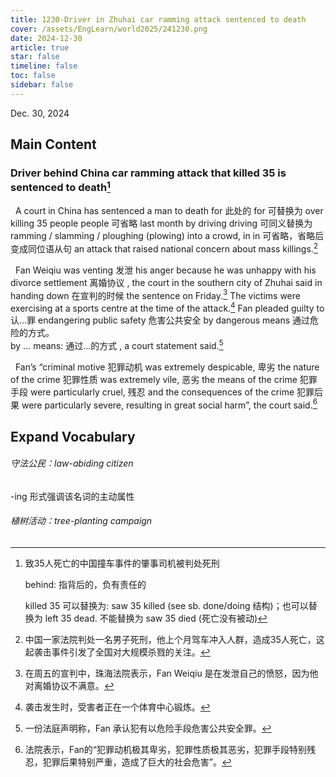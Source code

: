 ```yaml
---
title: 1230-Driver in Zhuhai car ramming attack sentenced to death
cover: /assets/EngLearn/world2025/241230.png
date: 2024-12-30
article: true
star: false
timeline: false
toc: false
sidebar: false
---
```

Dec. 30, 2024
<!-- more -->

## Main Content

### Driver behind China car ramming attack that killed 35 is sentenced to death[^title]

&nbsp; A court in China has sentenced a man to death 
<span class="hover-note">
for
<span class="hover-content"> 
此处的 for 可替换为 over
</span></span>
killing 35 
<span class="hover-note">
people
<span class="hover-content"> 
people 可省略
</span></span>
 last month by 
 <span class="hover-note">
 driving
 <span class="hover-content">
 driving 可同义替换为 ramming / slamming / ploughing (plowing)
 </span></span>
  into a crowd, 
<span class="hover-note">
 in
 <span class="hover-content">
 in 可省略，省略后变成同位语从句
 </span></span>
an attack that raised national concern about mass killings.[^sentence1]

&nbsp; Fan Weiqiu was 
<span class="hover-note">
venting
 <span class="hover-content">
发泄
 </span></span>
  his anger because he was unhappy with his 
 <span class="hover-note">
 divorce settlement
  <span class="hover-content">
  离婚协议
   </span></span>
, the court in the southern city of Zhuhai said 
 <span class="hover-note">
in handing down
  <span class="hover-content">
在宣判的时候
   </span></span>
 the sentence on Friday.[^sentence2] The victims were exercising at a sports centre at the time of the attack.[^sentence3] Fan 
  <span class="hover-note">
  pleaded guilty to
  <span class="hover-content">
 认...罪
   </span></span>
<span class="space"> </span>
  <span class="hover-note">
endangering public safety
  <span class="hover-content">
危害公共安全
   </span></span>
<span class="space"> </span>
<span class="hover-note">
 by dangerous means
   <span class="hover-content">
通过危险的方式。<br>
by ... means: 通过...的方式
</span></span>
 , a court statement said.[^sentence4]

&nbsp; Fan’s “criminal 
<span class="hover-note">
motive
<span class="hover-content">
犯罪动机
</span></span>
 was extremely 
<span class="hover-note">
despicable,
<span class="hover-content">
卑劣
</span></span>
 <span class="space"> </span>
<span class="hover-note">
the nature of the crime
<span class="hover-content">
犯罪性质
</span></span>
 was extremely 
 <span class="hover-note">
 vile,
 <span class="hover-content">
 恶劣
 </span></span>
  the
  <span class="hover-note">
 means of the crime
  <span class="hover-content">
犯罪手段
</span></span>
 were particularly 
   <span class="hover-note">
cruel,
<span class="hover-content">
残忍
</span></span>
 and 
  <span class="hover-note">
 the consequences of the crime
 <span class="hover-content">
 犯罪后果
 </span></span>
  were particularly severe, resulting in great social harm”, the court said.[^sentence5]


## Expand Vocabulary

###### 守法公民：law-abiding citizen
-ing 形式强调该名词的主动属性
###### 植树活动：tree-planting campaign



[^title]: 致35人死亡的中国撞车事件的肇事司机被判处死刑

    behind: 指背后的，负有责任的

    killed 35 可以替换为: saw 35 killed (see sb. done/doing 结构)；也可以替换为 left 35 dead. 不能替换为 saw 35 died (死亡没有被动)

[^sentence1]: 中国一家法院判处一名男子死刑，他上个月驾车冲入人群，造成35人死亡，这起袭击事件引发了全国对大规模杀戮的关注。

[^sentence2]: 在周五的宣判中，珠海法院表示，Fan Weiqiu 是在发泄自己的愤怒，因为他对离婚协议不满意。

[^sentence3]: 袭击发生时，受害者正在一个体育中心锻炼。

[^sentence4]: 一份法庭声明称，Fan 承认犯有以危险手段危害公共安全罪。

[^sentence5]: 法院表示，Fan的“犯罪动机极其卑劣，犯罪性质极其恶劣，犯罪手段特别残忍，犯罪后果特别严重，造成了巨大的社会危害”。